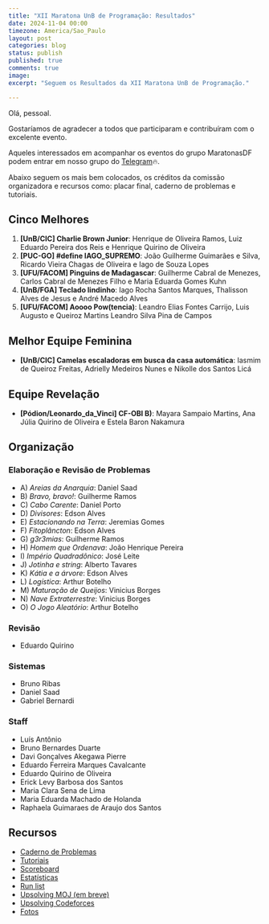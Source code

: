 ```yaml
---
title: "XII Maratona UnB de Programação: Resultados"
date: 2024-11-04 00:00
timezone: America/Sao_Paulo
layout: post
categories: blog
status: publish
published: true
comments: true
image:
excerpt: "Seguem os Resultados da XII Maratona UnB de Programação."

---
```


Olá, pessoal.

Gostaríamos de agradecer a todos que participaram e contribuíram com o excelente evento.

Aqueles interessados em acompanhar os eventos do grupo MaratonasDF podem entrar
em nosso grupo do [Telegram](https://t.me/maratonasdf)🔥.

Abaixo seguem os mais bem colocados, os créditos da comissão organizadora e recursos como: placar final, caderno de problemas e tutoriais.

## Cinco Melhores

1. **[UnB/CIC] Charlie Brown Junior**: Henrique de Oliveira Ramos, Luiz Eduardo Pereira dos Reis e Henrique Quirino de Oliveira
2. **[PUC-GO] #define IAGO_SUPREMO**: João Guilherme Guimarães e Silva, Ricardo
   Vieira Chagas de Oliveira e Iago de Souza Lopes
3. **[UFU/FACOM] Pinguins de Madagascar**: Guilherme Cabral de Menezes, Carlos
   Cabral de Menezes Filho e Maria Eduarda Gomes Kuhn
4. **[UnB/FGA] Teclado lindinho**: Iago Rocha Santos Marques, Thalisson Alves de
   Jesus e André Macedo Alves
5. **[UFU/FACOM] Aoooo Pow(tencia)**: Leandro Elias Fontes Carrijo, Luis Augusto
   e Queiroz Martins Leandro Silva Pina de Campos

## Melhor Equipe Feminina

- **[UnB/CIC] Camelas escaladoras em busca da casa automática**: Iasmim de
  Queiroz Freitas, Adrielly Medeiros Nunes e Nikolle dos Santos Licá

## Equipe Revelação

- **[Pódion/Leonardo_da_Vinci] CF-OBI B)**: Mayara Sampaio Martins, Ana Júlia
  Quirino de Oliveira e Estela Baron Nakamura

## Organização

### Elaboração e Revisão de Problemas

- A) *Areias da Anarquia*: Daniel Saad
- B) *Bravo, bravo!*: Guilherme Ramos
- C) *Cabo Carente*: Daniel Porto
- D) *Divisores*: Edson Alves
- E) *Estacionando na Terra*: Jeremias Gomes
- F) *Fitoplâncton*: Edson Alves
- G) *g3r3mias*: Guilherme Ramos
- H) *Homem que Ordenava*: João Henrique Pereira  
- I) *Império Quadradônico*: José Leite
- J) *Jotinha e string*: Alberto Tavares
- K) *Kátia e a árvore*: Edson Alves
- L) *Logística*: Arthur Botelho
- M) *Maturação de Queijos*: Vinicius Borges
- N) *Nave Extraterrestre*: Vinicius Borges
- O) *O Jogo Aleatório*: Arthur Botelho

### Revisão

- Eduardo Quirino

### Sistemas

- Bruno Ribas
- Daniel Saad
- Gabriel Bernardi

### Staff

- Luís Antônio
- Bruno Bernardes Duarte
- Davi Gonçalves Akegawa Pierre
- Eduardo Ferreira Marques Cavalcante
- Eduardo Quirino de Oliveira
- Erick Levy Barbosa dos Santos
- Maria Clara Sena de Lima
- Maria Eduarda Machado de Holanda
- Raphaela Guimaraes de Araujo dos Santos

## Recursos

- [Caderno de Problemas]({{site.url}}/assets/12-mdp-unb/caderno-12-mdp-unb.pdf)
- [Tutoriais]({{site.url}}/assets/12-mdp-unb/tutoriais.pdf)
- [Scoreboard]({{site.url}}/assets/12-mdp-unb/scoreboard.html)
- [Estatísticas]({{site.url}}/assets/12-mdp-unb/estatisticas.html)
- [Run list]({{site.url}}/assets/12-mdp-unb/runlist.html)
- [Upsolving MOJ (em breve)](https://moj.naquadah.com.br/cgi-bin/index.sh)
- [Upsolving Codeforces](https://codeforces.com/group/btcK4I5D5f/contest/564296)
- [Fotos](https://tinyurl.com/xiimdpunb)